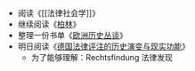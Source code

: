 - 阅读《[[法律社会学]]》
- 继续阅读《[柏林](https://book.douban.com/subject/27026387/)》
- 整理一份书单《[欧洲历史丛谈](https://www.douban.com/doulist/151414715/)》
- 明日阅读《[德国法律评注的历史演变与现实功能](https://www.sohu.com/a/432779854_120065061)》
	- 为了能够理解：Rechtsfindung 法律发现